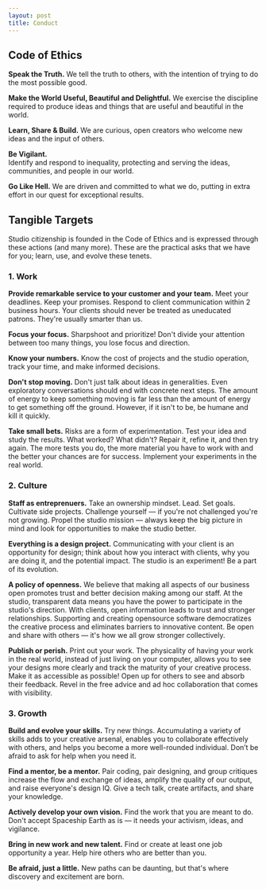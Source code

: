 ```yaml
---
layout: post
title: Conduct
---
```


## Code of Ethics

**Speak the Truth.**
We tell the truth to others, with the intention of trying to do the most possible good.

**Make the World Useful, Beautiful and Delightful.**
We exercise the discipline required to produce ideas and things that are useful and beautiful in the world.

**Learn, Share & Build.**
We are curious, open creators who welcome new ideas and the input of others.  

**Be Vigilant.** 	
Identify and respond to inequality, protecting and serving the ideas, communities, and people in our world.  

**Go Like Hell.**
We are driven and committed to what we do, putting in extra effort in our quest for exceptional results.


## Tangible Targets

Studio citizenship is founded in the Code of Ethics and is expressed through these actions (and many more). These are the practical asks that we have for you; learn, use, and evolve these tenets.

### 1. Work

**Provide remarkable service to your customer and your team.** 
Meet your deadlines. Keep your promises. Respond to client communication within 2 business hours. Your clients should never be treated as uneducated patrons. They're usually smarter than us.

**Focus your focus.**
Sharpshoot and prioritize! Don't divide your attention between too many things, you lose focus and direction.

**Know your numbers.** 
Know the cost of projects and the studio operation, track your time, and make informed decisions.

**Don't stop moving.**
Don't just talk about ideas in generalities. Even exploratory conversations should end with concrete next steps. The amount of energy to keep something moving is far less than the amount of energy to get something off the ground. However, if it isn't to be, be humane and kill it quickly.

**Take small bets.** Risks are a form of experimentation. Test your idea and study the results. What worked? What didn't? Repair it, refine it, and then try again. The more tests you do, the more material you have to work with and the better your chances are for success. Implement your experiments in the real world.


### 2. Culture

**Staff as entreprenuers.** Take an ownership mindset. Lead. Set goals. Cultivate side projects. Challenge yourself — if you're not challenged you're not growing. Propel the studio mission — always keep the big picture in mind and look for opportunities to make the studio better.  

**Everything is a design project.** 
Communicating with your client is an opportunity for design; think about how you interact with clients, why you are doing it, and the potential impact. The studio is an experiment! Be a part of its evolution.

**A policy of openness.** We believe that making all aspects of our business open promotes trust and better decision making among our staff. At the studio, transparent data means you have the power to participate in the studio's direction. With clients, open information leads to trust and stronger relationships. Supporting and creating opensource software democratizes the creative process and eliminates barriers to innovative content. Be open and share with others — it's how we all grow stronger collectively. 

**Publish or perish.** Print out your work. The physicality of having your work in the real world, instead of just living on your computer, allows you to see your designs more clearly and track the maturity of your creative process. Make it as accessible as possible! Open up for others to see and absorb their feedback. Revel in the free advice and ad hoc collaboration that comes with visibility. 

### 3. Growth

**Build and evolve your skills.** Try new things. Accumulating a variety of skills adds to your creative arsenal, enables you to collaborate effectively with others, and helps you become a more well-rounded individual. Don’t be afraid to ask for help when you need it.

**Find a mentor, be a mentor.** Pair coding, pair designing, and group critiques increase the flow and exchange of ideas, amplify the quality of our output, and raise everyone's design IQ. Give a tech talk, create artifacts, and share your knowledge. 

**Actively develop your own vision.** Find the work that you are meant to do. Don't accept Spaceship Earth as is — it needs your activism, ideas, and vigilance. 

**Bring in new work and new talent.** Find or create at least one job opportunity a year. Help hire others who are better than you.

**Be afraid, just a little.** New paths can be daunting, but that's where discovery and excitement are born. 

